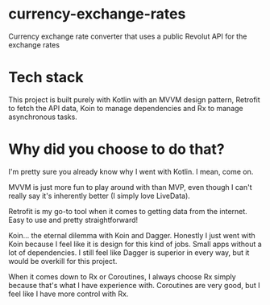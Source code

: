 # currency-exchange-rates

Currency exchange rate converter that uses a public Revolut API for the exchange rates

# Tech stack

This project is built purely with Kotlin with an MVVM design pattern, Retrofit to fetch the API data, Koin to manage dependencies and Rx to manage asynchronous tasks.

# Why did you choose to do that?
I'm pretty sure you already know why I went with Kotlin. I mean, come on.

MVVM is just more fun to play around with than MVP, even though I can't really say it's inherently better (I simply love LiveData).

Retrofit is my go-to tool when it comes to getting data from the internet. Easy to use and pretty straightforward!

Koin... the eternal dilemma with Koin and Dagger. Honestly I just went with Koin because I feel like it is design for this kind of jobs. Small apps without a lot of dependencies. I still feel like Dagger is superior in every way, but it would be overkill for this project.

When it comes down to Rx or Coroutines, I always choose Rx simply because that's what I have experience with. Coroutines are very good, but I feel like I have more control with Rx.

